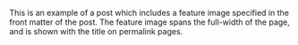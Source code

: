 <!-- ---
layout: post
title: Feature images
feature-img: "assets/img/sample_feature_img.png"
--- -->
This is an example of a post which includes a feature image specified in the front matter of the post. The feature image spans the full-width of the page, and is shown with the title on permalink pages.
